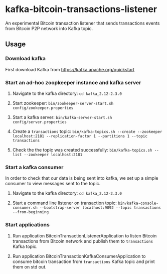 # kafka-bitcoin-transactions-listener

An experimental Bitcoin transaction listener that sends transactions events from Bitcoin P2P network into Kafka topic.

## Usage

### Download kafka
First download Kafka from 
https://kafka.apache.org/quickstart

### Start an ad-hoc zoopkeeper instance and kafka server

1. Navigate to the kafka directory:
`cd kafka_2.12-2.3.0`

2. Start zookeeper: `bin/zookeeper-server-start.sh config/zookeeper.properties`

3. Start a kafka server: `bin/kafka-server-start.sh config/server.properties`

4. Create a `transactions` topic: `bin/kafka-topics.sh --create --zookeeper localhost:2181 --replication-factor 1 --partitions 1 --topic
 transactions`

5. Check the the topic was created successfully: `bin/kafka-topics.sh --list --zookeeper localhost:2181`


### Start a kafka consumer


In order to check that our data is being sent into kafka, we set up a simple consumer to view messages sent to the topic.

1. Navigate to the kafka directory:
`cd kafka_2.12-2.3.0`


2. Start a command line listener on transaction topic: 
`bin/kafka-console-consumer.sh --bootstrap-server localhost:9092 --topic transactions --from-beginning`


### Start applications

1. Run application BitcoinTransactionListenerApplication to listen Bitcoin transactions from Bitcoin network and publish them to
 `transactions` Kafka topic.

2. Run application BitcoinTransactionKafkaConsumerApplication to consume bitcoin transaction from `transactions` Kafka topic and print
 them on std out.
